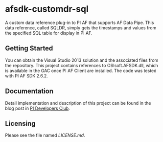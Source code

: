 # afsdk-customdr-sql
A custom data reference plug-in to PI AF that supports AF Data Pipe. This data reference, called SQLDR, simply gets the timestamps and values from the specified SQL table for display in PI AF. 

## Getting Started
You can obtain the Visual Studio 2013 solution and the associated files from the repository. This project contains references to OSIsoft.AFSDK.dll, which is available in the GAC once PI AF Client are installed. The code was tested with PI AF SDK 2.6.2. 

## Documentation
Detail implementation and description of this project can be found in the blog post in [PI Developers Club](https://pisquare.osisoft.com/community/developers-club/blog/2015/06/16/implementing-the-af-data-pipe-in-a-custom-data-reference).

## Licensing
Please see the file named *LICENSE.md*.
